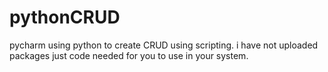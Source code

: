 # pythonCRUD
pycharm using python to create CRUD using scripting. i have not uploaded packages just code needed for you to use in your system.
